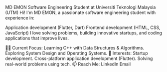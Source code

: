 MD EMON
Software Engineering Student at Universiti Teknologi Malaysia (UTM)
Hi! I'm MD EMON, a passionate software engineering student with experience in:

Application development (Flutter, Dart)
Frontend development (HTML, CSS, JavaScript)
I love solving problems, building innovative startups, and coding applications that improve lives.

👨‍💻 Current Focus:
Learning C++ with Data Structures & Algorithms.
Exploring System Design and Operating Systems.
🌱 Interests:
Startup development.
Cross-platform application development (Flutter).
Solving real-world problems using tech.
📫 Reach Me:
LinkedIn
Email
